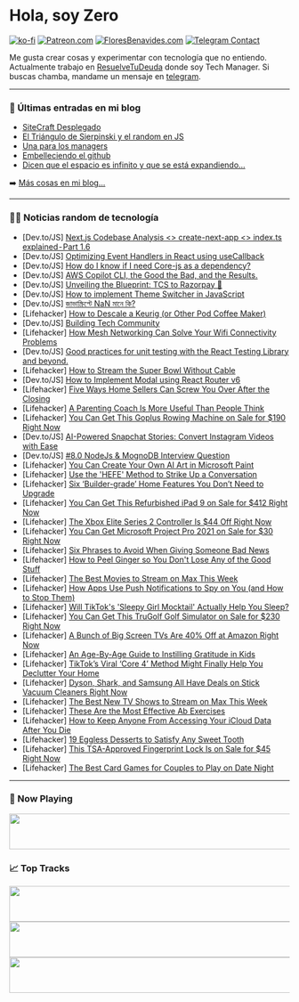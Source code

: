 # Hola, soy Zero

[![ko-fi](https://ko-fi.com/img/githubbutton_sm.svg)](https://ko-fi.com/J3J4N0LUK)
[![Patreon.com](https://img.shields.io/endpoint.svg?url=https%3A%2F%2Fshieldsio-patreon.vercel.app%2Fapi%3Fusername%3Dzerodragon%26type%3Dpatrons&style=for-the-badge)](https://patreon.com/zerodragon)
[![FloresBenavides.com](https://img.shields.io/website?down_message=oops&label=MiBlog&style=for-the-badge&up_message=online&url=https%3A%2F%2Ffloresbenavides.com)](https://floresbenavides.com)
[![Telegram Contact](https://img.shields.io/badge/escr%C3%ADbeme-ZeroDragon-%2326A5E4?style=for-the-badge&logo=telegram)](https://t.me/zerodragon)

Me gusta crear cosas y experimentar con tecnología que no entiendo.
Actualmente trabajo en [ResuelveTuDeuda](http://github.com/resuelve) donde soy Tech Manager.
Si buscas chamba, mandame un mensaje en [telegram](https://t.me/zerodragon).

---

### 📕 Últimas entradas en mi blog
<!-- BLOG-POST-LIST:START -->
- [SiteCraft Desplegado](https://floresbenavides.com/sitecraft-desplegado/)
- [El Triángulo de Sierpinski y el random en JS](https://floresbenavides.com/el-triangulo-de-sierpinski-y-el-random-en-js/)
- [Una para los managers](https://floresbenavides.com/una-para-los-managers/)
- [Embelleciendo el github](https://floresbenavides.com/embelleciendo-el-github/)
- [Dicen que el espacio es infinito y que se está expandiendo…](https://floresbenavides.com/dicen-que-el-espacio-es-infinito-y-que-se-esta-expandiendo/)
<!-- BLOG-POST-LIST:END -->

➡️ [Más cosas en mi blog...](https://floresbenavides.com)

---

### 👨‍💻 Noticias random de tecnología
<!-- TECH-POSTS:START -->
- [Dev.to/JS] [Next.js Codebase Analysis &lt;&gt; create-next-app &lt;&gt; index.ts explained - Part 1.6](https://dev.to/ramunarasinga/nextjs-codebase-analysis-create-next-app-indexts-explained-part-16-2pn)
- [Dev.to/JS] [Optimizing Event Handlers in React using useCallback](https://dev.to/demola12/optimizing-event-handlers-in-react-using-usecallback-5hc3)
- [Dev.to/JS] [How do I know if I need Core-js as a dependency?](https://dev.to/aboesig/how-do-i-know-if-i-need-core-js-as-a-dependency-2ojo)
- [Dev.to/JS] [AWS Copilot CLI, the Good the Bad, and the Results.](https://dev.to/morganney/aws-copilot-cli-the-good-the-bad-and-results-367d)
- [Dev.to/JS] [Unveiling the Blueprint: TCS to Razorpay 🚀](https://dev.to/iamstackless/unveiling-the-blueprint-tcs-to-razorpay-a7h)
- [Dev.to/JS] [How to implement Theme Switcher in JavaScript](https://dev.to/pavelkeyzik/how-to-implement-theme-switcher-in-javascript-53e)
- [Dev.to/JS] [জাভাস্ক্রিপ্টে NaN মানে কি?](https://dev.to/am_imtiaz/jaabhaaskriptte-nan-maane-ki-j1m)
- [Lifehacker] [How to Descale a Keurig &lpar;or Other Pod Coffee Maker&rpar;](https://lifehacker.com/home/how-to-descale-a-keurig-or-other-pod-coffee-maker)
- [Dev.to/JS] [Building Tech Community](https://dev.to/devgancode/building-tech-community-1p3i)
- [Lifehacker] [How Mesh Networking Can Solve Your Wifi Connectivity Problems](https://lifehacker.com/tech/what-is-mesh-networking)
- [Dev.to/JS] [Good practices for unit testing with the React Testing Library and beyond.](https://dev.to/jagodabieniek/good-practices-for-unit-testing-with-the-react-testing-library-and-beyond-33d6)
- [Lifehacker] [How to Stream the Super Bowl Without Cable](https://lifehacker.com/entertainment/how-to-watch-the-super-bowl-without-cable)
- [Dev.to/JS] [How to Implement Modal using React Router v6](https://dev.to/iamdete/how-to-implement-modal-using-react-router-v6-1egk)
- [Lifehacker] [Five Ways Home Sellers Can Screw You Over After the Closing](https://lifehacker.com/money/five-ways-home-sellers-can-screw-you)
- [Lifehacker] [A Parenting Coach Is More Useful Than People Think](https://lifehacker.com/family/what-does-a-parenting-coach-do)
- [Lifehacker] [You Can Get This Goplus Rowing Machine on Sale for $190 Right Now](https://lifehacker.com/health/goplus-rowing-machine-sale)
- [Dev.to/JS] [AI-Powered Snapchat Stories: Convert Instagram Videos with Ease](https://dev.to/instagram-to-snapchat/ai-powered-snapchat-stories-convert-instagram-videos-with-ease-4i74)
- [Dev.to/JS] [#8.0 NodeJs &amp; MognoDB Interview Question](https://dev.to/avinashrepo/nodejs-mognodb-interview-question-2mca)
- [Lifehacker] [You Can Create Your Own AI Art in Microsoft Paint](https://lifehacker.com/tech/how-to-create-ai-art-in-microsoft-paint-with-cocreator)
- [Lifehacker] [Use the &#39;HEFE&#39; Method to Strike Up a Conversation](https://lifehacker.com/health/use-the-hefe-method-to-get-better-at-small-talk)
- [Lifehacker] [Six ‘Builder-grade’ Home Features You Don’t Need to Upgrade](https://lifehacker.com/money/builder-grade-home-features-you-dont-need-to-upgrade)
- [Lifehacker] [You Can Get This Refurbished iPad 9 on Sale for $412 Right Now](https://lifehacker.com/tech/refurbished-ipad-9-sale)
- [Lifehacker] [The Xbox Elite Series 2 Controller Is $44 Off Right Now](https://lifehacker.com/entertainment/xbox-elite-series-2-controller-sale-microsoft)
- [Lifehacker] [You Can Get Microsoft Project Pro 2021 on Sale for $30 Right Now](https://lifehacker.com/tech/microsoft-project-pro-sale)
- [Lifehacker] [Six Phrases to Avoid When Giving Someone Bad News](https://lifehacker.com/health/phrases-to-avoid-when-giving-someone-bad-news)
- [Lifehacker] [How to Peel Ginger so You Don&#39;t Lose Any of the Good Stuff](https://lifehacker.com/food-drink/the-best-ways-to-peel-ginger)
- [Lifehacker] [The Best Movies to Stream on Max This Week](https://lifehacker.com/entertainment/best-movies-on-max-this-week)
- [Lifehacker] [How Apps Use Push Notifications to Spy on You &lpar;and How to Stop Them&rpar;](https://lifehacker.com/tech/how-to-stop-apps-from-using-push-notifications-to-spy-on-you)
- [Lifehacker] [Will TikTok&#39;s &#39;Sleepy Girl Mocktail&#39; Actually Help You Sleep?](https://lifehacker.com/health/does-tiktoks-sleepy-girl-mocktail-work)
- [Lifehacker] [You Can Get This TruGolf Golf Simulator on Sale for $230 Right Now](https://lifehacker.com/trugolf-golf-simulator-sale)
- [Lifehacker] [A Bunch of Big Screen TVs Are 40% Off at Amazon Right Now](https://lifehacker.com/tech/hisense-u6-uled-series-tv-sale)
- [Lifehacker] [An Age-By-Age Guide to Instilling Gratitude in Kids](https://lifehacker.com/family/how-to-instill-gratitude-in-kids)
- [Lifehacker] [TikTok’s Viral ‘Core 4’ Method Might Finally Help You Declutter Your Home](https://lifehacker.com/home/declutter-your-home-with-tiktoks-viral-core-4-method)
- [Lifehacker] [Dyson, Shark, and Samsung All Have Deals on Stick Vacuum Cleaners Right Now](https://lifehacker.com/home/best-stick-vacuum-cleaner-deals)
- [Lifehacker] [The Best New TV Shows to Stream on Max This Week](https://lifehacker.com/entertainment/best-new-tv-shows-streaming-on-max-this-week)
- [Lifehacker] [These Are the Most Effective Ab Exercises](https://lifehacker.com/health/the-best-ab-exercises)
- [Lifehacker] [How to Keep Anyone From Accessing Your iCloud Data After You Die](https://lifehacker.com/tech/how-to-keep-your-icloud-data-safe-after-you-die)
- [Lifehacker] [19 Eggless Desserts to Satisfy Any Sweet Tooth](https://lifehacker.com/19-eggless-desserts-to-help-you-cope-with-eggflation-1850071224)
- [Lifehacker] [This TSA-Approved Fingerprint Lock Is on Sale for $45 Right Now](https://lifehacker.com/travel/fingerprint-travel-lock-sale)
- [Lifehacker] [The Best Card Games for Couples to Play on Date Night](https://lifehacker.com/relationships/card-games-for-date-night)<!-- TECH-POSTS:END -->

---

### 🎵 Now Playing
<a href="https://spotify-now-playing-dun.vercel.app/now-playing?open"><img src="https://spotify-now-playing-dun.vercel.app/now-playing" width="540" height="64"></a>

### 📈 Top Tracks
<a href="https://spotify-now-playing-dun.vercel.app/top-tracks?i=1&open"><img src="https://spotify-now-playing-dun.vercel.app/top-tracks?i=1" width="540" height="64"></a>
<a href="https://spotify-now-playing-dun.vercel.app/top-tracks?i=2&open"><img src="https://spotify-now-playing-dun.vercel.app/top-tracks?i=2" width="540" height="64"></a>
<a href="https://spotify-now-playing-dun.vercel.app/top-tracks?i=3&open"><img src="https://spotify-now-playing-dun.vercel.app/top-tracks?i=3" width="540" height="64"></a>
